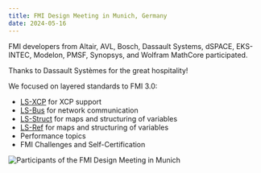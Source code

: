 ```yaml
---
title: FMI Design Meeting in Munich, Germany
date: 2024-05-16
---
```


FMI developers from Altair, AVL, Bosch, Dassault Systems, dSPACE, EKS-INTEC, Modelon, PMSF, Synopsys, and Wolfram MathCore participated.

Thanks to Dassault Systèmes for the great hospitality!

We focused on layered standards to FMI 3.0: 

* [LS-XCP](https://github.com/modelica/fmi-ls-xcp) for XCP support
* [LS-Bus](https://github.com/modelica/fmi-ls-bus) for network communication
* [LS-Struct](https://github.com/modelica/fmi-ls-struct) for maps and structuring of variables 
* [LS-Ref](https://github.com/PMSFIT/fmi-ls-ref) for maps and structuring of variables  
* Performance topics
* FMI Challenges and Self-Certification   

![Participants of the FMI Design Meeting in Munich](/assets/images/fmi-design-24-munich.jpg)  
